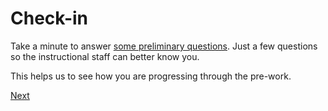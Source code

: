 # Check-in

Take a minute to answer [some preliminary questions](https://goo.gl/forms/Moic42J2xIGbP7G72). Just a few questions so the instructional staff can better know you.

This helps us to see how you are progressing through the pre-work.

[Next](/handbook/prework/09-prework)
